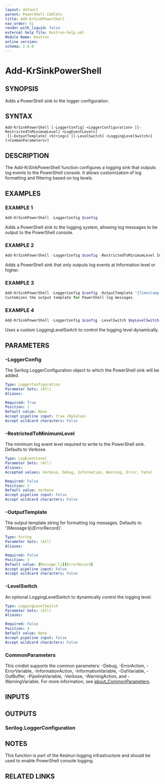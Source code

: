 ```yaml
---
layout: default
parent: PowerShell Cmdlets
title: Add-KrSinkPowerShell
nav_order: 51
render_with_liquid: false
external help file: Kestrun-help.xml
Module Name: Kestrun
online version:
schema: 2.0.0
---
```


# Add-KrSinkPowerShell

## SYNOPSIS
Adds a PowerShell sink to the logger configuration.

## SYNTAX

```
Add-KrSinkPowerShell [-LoggerConfig] <LoggerConfiguration> [[-RestrictedToMinimumLevel] <LogEventLevel>]
 [[-OutputTemplate] <String>] [[-LevelSwitch] <LoggingLevelSwitch>] [<CommonParameters>]
```

## DESCRIPTION
The Add-KrSinkPowerShell function configures a logging sink that outputs log events to the PowerShell console.
It allows customization of log formatting and filtering based on log levels.

## EXAMPLES

### EXAMPLE 1
```powershell
Add-KrSinkPowerShell -LoggerConfig $config
```

Adds a PowerShell sink to the logging system, allowing log messages to be output to the PowerShell console.

### EXAMPLE 2
```powershell
Add-KrSinkPowerShell -LoggerConfig $config -RestrictedToMinimumLevel Information
```

Adds a PowerShell sink that only outputs log events at Information level or higher.

### EXAMPLE 3
```powershell
Add-KrSinkPowerShell -LoggerConfig $config -OutputTemplate '{Timestamp:yyyy-MM-dd HH:mm:ss.fff zzz} [{Level:u3}] {Message:lj}{NewLine}{ErrorRecord}{Exception}'
Customizes the output template for PowerShell log messages.
```

### EXAMPLE 4
```powershell
Add-KrSinkPowerShell -LoggerConfig $config -LevelSwitch $myLevelSwitch
```

Uses a custom LoggingLevelSwitch to control the logging level dynamically.

## PARAMETERS

### -LoggerConfig
The Serilog LoggerConfiguration object to which the PowerShell sink will be added.

```yaml
Type: LoggerConfiguration
Parameter Sets: (All)
Aliases:

Required: True
Position: 1
Default value: None
Accept pipeline input: True (ByValue)
Accept wildcard characters: False
```

### -RestrictedToMinimumLevel
The minimum log event level required to write to the PowerShell sink.
Defaults to Verbose.

```yaml
Type: LogEventLevel
Parameter Sets: (All)
Aliases:
Accepted values: Verbose, Debug, Information, Warning, Error, Fatal

Required: False
Position: 2
Default value: Verbose
Accept pipeline input: False
Accept wildcard characters: False
```

### -OutputTemplate
The output template string for formatting log messages.
Defaults to '{Message:lj}{ErrorRecord}'.

```yaml
Type: String
Parameter Sets: (All)
Aliases:

Required: False
Position: 3
Default value: {Message:lj}{ErrorRecord}
Accept pipeline input: False
Accept wildcard characters: False
```

### -LevelSwitch
An optional LoggingLevelSwitch to dynamically control the logging level.

```yaml
Type: LoggingLevelSwitch
Parameter Sets: (All)
Aliases:

Required: False
Position: 4
Default value: None
Accept pipeline input: False
Accept wildcard characters: False
```

### CommonParameters
This cmdlet supports the common parameters: -Debug, -ErrorAction, -ErrorVariable, -InformationAction, -InformationVariable, -OutVariable, -OutBuffer, -PipelineVariable, -Verbose, -WarningAction, and -WarningVariable. For more information, see [about_CommonParameters](http://go.microsoft.com/fwlink/?LinkID=113216).

## INPUTS

## OUTPUTS

### Serilog.LoggerConfiguration
## NOTES
This function is part of the Kestrun logging infrastructure and should be used to enable PowerShell console logging.

## RELATED LINKS
